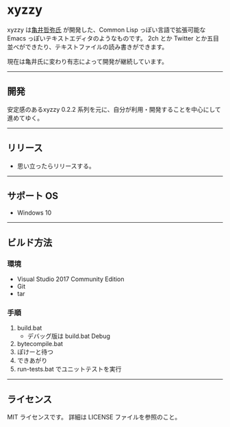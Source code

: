 # xyzzy

xyzzy は[亀井哲弥氏](http://www.jsdlab.co.jp/~kamei/) が開発した、Common Lisp っぽい言語で拡張可能な
Emacs っぽいテキストエディタのようなものです。
2ch とか Twitter とか五目並べができたり、テキストファイルの読み書きができます。

現在は亀井氏に変わり有志によって開発が継続しています。


----
## 開発
安定感のあるxyzzy 0.2.2 系列を元に、自分が利用・開発することを中心にして進めてゆく。

----

## リリース
  * 思い立ったらリリースする。

----

## サポート OS
  * Windows 10 

----

## ビルド方法

### 環境
  * Visual Studio 2017 Community Edition
  * Git
  * tar

### 手順

 1. build.bat
    * デバッグ版は build.bat Debug
 2. bytecompile.bat
 3. ぽけーと待つ
 4. できあがり
 5. run-tests.bat でユニットテストを実行

----

## ライセンス

MIT ライセンスです。
詳細は LICENSE ファイルを参照のこと。

